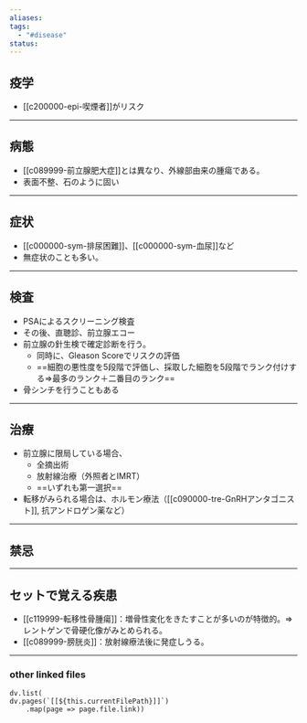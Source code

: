 ```yaml
---
aliases: 
tags:
  - "#disease"
status:
---
```

## 疫学
- [[c200000-epi-喫煙者]]がリスク
---
## 病態
- [[c089999-前立腺肥大症]]とは異なり、外線部由来の腫瘍である。
- 表面不整、石のように固い
---
## 症状
- [[c000000-sym-排尿困難]]、[[c000000-sym-血尿]]など
- 無症状のことも多い。
---
## 検査
- PSAによるスクリーニング検査
- その後、直聴診、前立腺エコー
- 前立腺の針生検で確定診断を行う。
	- 同時に、Gleason Scoreでリスクの評価
	- ==細胞の悪性度を5段階で評価し、採取した細胞を5段階でランク付けする⇒最多のランク＋二番目のランク==
- 骨シンチを行うこともある

---
## 治療
- 前立腺に限局している場合、
	- 全摘出術
	- 放射線治療（外照者とIMRT）
	- ==いずれも第一選択==
- 転移がみられる場合は、ホルモン療法（[[c090000-tre-GnRHアンタゴニスト]], 抗アンドロゲン薬など）
---
## 禁忌
---
## セットで覚える疾患
- [[c119999-転移性骨腫瘍]]：増骨性変化をきたすことが多いのが特徴的。⇒レントゲンで骨硬化像がみとめられる。
- [[c089999-膀胱炎]]：放射線療法後に発症しうる。
---
### other linked files
```dataviewjs
dv.list(
dv.pages(`[[${this.currentFilePath}]]`)
	.map(page => page.file.link))
```
